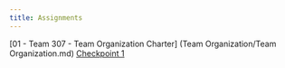 ```yaml
---
title: Assignments
---
```

[01 - Team 307 - Team Organization Charter] (Team Organization/Team Organization.md)
[Checkpoint 1](/Checkpoint1)

